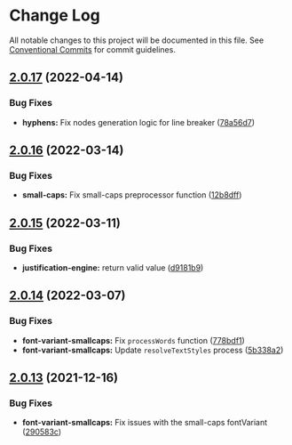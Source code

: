 # Change Log

All notable changes to this project will be documented in this file.
See [Conventional Commits](https://conventionalcommits.org) for commit guidelines.

## [2.0.17](https://github.com/Paladin-Analytics/react-pdf/compare/@paladin-analytics/rpdf-textkit@2.0.16...@paladin-analytics/rpdf-textkit@2.0.17) (2022-04-14)


### Bug Fixes

* **hyphens:** Fix nodes generation logic for line breaker ([78a56d7](https://github.com/Paladin-Analytics/react-pdf/commit/78a56d7db4f4b68f8e5bf673f2bb4e195892944b))





## [2.0.16](https://github.com/Paladin-Analytics/react-pdf/compare/@paladin-analytics/rpdf-textkit@2.0.15...@paladin-analytics/rpdf-textkit@2.0.16) (2022-03-14)


### Bug Fixes

* **small-caps:** Fix small-caps preprocessor function ([12b8dff](https://github.com/Paladin-Analytics/react-pdf/commit/12b8dff08308f67b93c71ec3e67607fe647b7212))





## [2.0.15](https://github.com/Paladin-Analytics/react-pdf/compare/@paladin-analytics/rpdf-textkit@2.0.14...@paladin-analytics/rpdf-textkit@2.0.15) (2022-03-11)


### Bug Fixes

* **justification-engine:** return valid value ([d9181b9](https://github.com/Paladin-Analytics/react-pdf/commit/d9181b974cfe7ece9d9337c4afd13d8bf0312bc4))





## [2.0.14](https://github.com/Paladin-Analytics/react-pdf/compare/@paladin-analytics/rpdf-textkit@2.0.13...@paladin-analytics/rpdf-textkit@2.0.14) (2022-03-07)


### Bug Fixes

* **font-variant-smallcaps:** Fix `processWords` function ([778bdf1](https://github.com/Paladin-Analytics/react-pdf/commit/778bdf1742c6670f789e617c4b5f0d64ce94dd2b))
* **font-variant-smallcaps:** Update `resolveTextStyles` process ([5b338a2](https://github.com/Paladin-Analytics/react-pdf/commit/5b338a265334c7d413eef12d909ccb891d56ec6a))





## [2.0.13](https://github.com/Paladin-Analytics/react-pdf/compare/@paladin-analytics/rpdf-textkit@2.0.12...@paladin-analytics/rpdf-textkit@2.0.13) (2021-12-16)


### Bug Fixes

* **font-variant-smallcaps:** Fix issues with the small-caps fontVariant ([290583c](https://github.com/Paladin-Analytics/react-pdf/commit/290583cacd4b4f6dc330f3788b637d731ec92f13))
